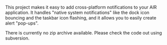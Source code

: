 This project makes it easy to add cross-platform notifications to your AIR application. It handles "native system notifications" like the dock icon bouncing and the taskbar icon flashing, and it allows you to easily create alert "pop-ups".

There is currently no zip archive available.  Please check the code out using subversion.